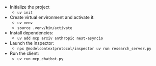 - Initialize the project
    - `uv init`
- Create virtual environment and activate it:
    - `uv venv`
    - `source .venv/bin/activate`
- Install dependencies:
    - `uv add mcp arxiv anthropic nest-asyncio`
- Launch the inspector:
    - `npx @modelcontextprotocol/inspector uv run research_server.py`
- Run the client:
    - `uv run mcp_chatbot.py`

